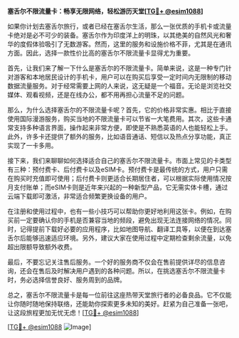 **塞舌尔不限流量卡：畅享无限网络，轻松游历天堂[[TG💪+ @esim1088](https://t.me/s/esim1088)]**

如果你计划去塞舌尔旅行，或者已经在塞舌尔生活，那么一张优质的手机卡或流量卡绝对是必不可少的装备。塞舌尔作为印度洋上的明珠，以其绝美的自然风光和奢华的度假体验吸引了无数游客。然而，这里的服务和设施价格不菲，尤其是在通讯方面。因此，选择一款性价比高的塞舌尔不限流量卡显得尤为重要。

首先，让我们来了解一下什么是塞舌尔的不限流量卡。简单来说，这是一种专门针对游客和本地居民设计的手机卡，用户可以在购买后享受一定时间内无限制的移动数据流量服务。对于经常需要上网的人来说，这无疑是一个福音。无论是浏览社交媒体、观看视频，还是在线办公，都不用再担心流量不足的问题。

那么，为什么选择塞舌尔的不限流量卡呢？首先，它的价格非常实惠。相比于直接使用国际漫游服务，购买当地的不限流量卡可以节省一大笔费用。其次，这些卡通常支持多种语言界面，操作起来非常方便，即使是不熟悉英语的人也能轻松上手。此外，许多卡还提供了额外的服务，比如语音通话、短信以及热点分享功能，真正实现了一卡多用。

接下来，我们来聊聊如何选择适合自己的塞舌尔不限流量卡。市面上常见的卡类型有三种：预付费卡、后付费卡以及eSIM卡。预付费卡是最传统的方式，用户只需在购买时充值即可使用；后付费卡则更适合长期居住者，可以根据实际使用情况按月支付账单；而eSIM卡则是近年来兴起的一种新型产品，它无需实体卡槽，通过云端下载即可激活，非常适合频繁更换设备的用户。

在注册和使用过程中，也有一些小技巧可以帮助你更好地利用这张卡。例如，在购买前一定要确认你的手机是否兼容当地的频段，避免出现无法连接网络的情况。同时，记得提前下载好必要的应用程序，比如地图导航、翻译工具等，以便在到达塞舌尔后能够迅速适应环境。另外，建议大家在使用过程中定期检查剩余流量，以免超出限额导致额外收费。

最后，不要忘记关注售后服务。一个好的服务商不仅会在售前提供详尽的信息咨询，还会在售后及时解决用户遇到的各种问题。所以，在挑选塞舌尔不限流量卡时，务必选择信誉良好、服务周到的品牌。

总之，塞舌尔不限流量卡是每一位前往这座热带天堂旅行者的必备良品。它不仅能让你随时随地保持联络，还能助你探索更多未知的美好。赶紧为自己准备一张吧，让这段旅程更加无忧无虑！[[TG💪+ @esim1088](https://t.me/s/esim1088)]

[[TG💪+ @esim1088](https://t.me/s/esim1088) ![Image](https://i.postimg.cc/4NQfJmqS/Snipaste-2025-05-13-00-14-12.png)]